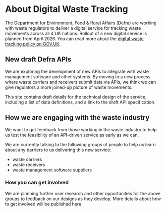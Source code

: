 # About Digital Waste Tracking
<!--
> These pages are automatically generated from content hosted in this [GitHub repository](https://github.com/DEFRA/waste-tracking-service)-->

The Department for Environment, Food & Rural Affairs (Defra) are working with waste regulators to deliver a digital service for tracking waste movements across all 4 UK nations. Rollout of a new digital service is planned from April 2026. You can read more about the [digital waste tracking policy on GOV.UK](https://www.gov.uk/government/publications/digital-waste-tracking-service/mandatory-digital-waste-tracking).

## New draft Defra APIs
We are exploring the development of new APIs to integrate with waste management software and other systems. By moving to a new process where waste carriers and receivers submit data via APIs, we think we can give regulators a more joined-up picture of waste movements.

This site contains draft details for the technical design of the service, including a list of data definitions, and a link to the draft API specification.

## How we are engaging with the waste industry
We want to get feedback from those working in the waste industry to help us test the feasibility of an API-driven service as early as we can.

We are currently talking to the following groups of people to help us learn about any barriers to us delivering this new service:

* waste carriers
* waste receivers
* waste management software suppliers

### How you can get involved
We are planning further user research and other opportunities for the above groups to feedback on our designs as they develop. More details about how to get involved will be published here.